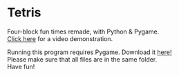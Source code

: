 # Tetris
Four-block fun times remade, with Python &amp; Pygame.<br>
<a href="https://www.youtube.com/watch?v=ZwtA-kfP0CE&feature=youtu.be">Click here</a> for a video demonstration. 

Running this program requires Pygame. Download it <a href="https://bitbucket.org/pygame/pygame/downloads" target="a_blank"> here! </a> <br>
Please make sure that all files are in the same folder. <br>
Have fun!
